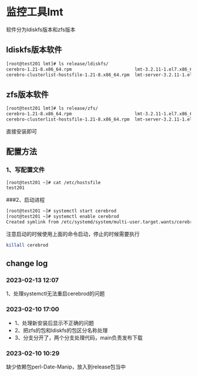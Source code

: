 # 监控工具lmt
软件分为ldiskfs版本和zfs版本

## ldiskfs版本软件
```bash
[root@test201 lmt]# ls release/ldiskfs/
cerebro-1.21-8.x86_64.rpm                        lmt-3.2.11-1.el7.x86_64.rpm         lmt-server-agent-3.2.11-1.el7.x86_64.rpm
cerebro-clusterlist-hostsfile-1.21-8.x86_64.rpm  lmt-server-3.2.11-1.el7.x86_64.rpm
```
## zfs版本软件
```bash
[root@test201 lmt]# ls release/zfs/
cerebro-1.21-8.x86_64.rpm                        lmt-3.2.11-1.el7.x86_64.rpm         lmt-server-agent-3.2.11-1.el7.x86_64.rpm
cerebro-clusterlist-hostsfile-1.21-8.x86_64.rpm  lmt-server-3.2.11-1.el7.x86_64.rpm
```

直接安装即可

## 配置方法
### 1、写配置文件
```bash
[root@test201 ~]# cat /etc/hostsfile
test201
```
###2、启动进程
```bash
[root@test201 ~]# systemctl start cerebrod
[root@test201 ~]# systemctl enable cerebrod
Created symlink from /etc/systemd/system/multi-user.target.wants/cerebrod.service to /usr/lib/systemd/system/cerebrod.service.
```
注意启动的时候使用上面的命令启动，停止的时候需要执行
```bash
killall cerebrod
```

## change log

### 2023-02-13 12:07
1、处理systemctl无法重启cerebrod的问题

### 2023-02-10 17:00
- 1、处理新安装后显示不正确的问题
- 2、把zfs的包和ldiskfs的包区分名称处理
- 3、分支分开了，两个分支处理代码，main负责发布下载
### 2023-02-10 10:29
缺少依赖包perl-Date-Manip，放入到release包当中
